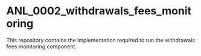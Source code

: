 # ANL_0002_withdrawals_fees_monitoring
This repository contains the implementation required to run the withdrawals fees monitoring component.
